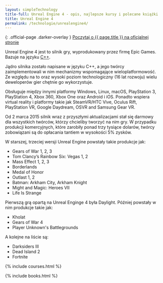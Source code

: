 ```yaml
---
layout: simpleTechnology
title-full: Unreal Engine 4 - opis, najlepsze kursy i polecane książki
title: Unreal Engine 4
permalink: /technologie/unrealengine4/
---
```


{: .official-page .darker-overlay }
[Poczytaj o {{ page.title }} na oficjalnej stronie](https://www.unrealengine.com/what-is-unreal-engine-4)

Unreal Engine 4 jest to silnik gry, wyprodukowany przez firmę Epic Games. Bazuje na
języku [C++](/technologie/c++).

Jądro silnika zostało napisane w języku C++, a jego twórcy zaimplementowali w nim mechanizmy wspomagające
wieloplatformowość. Ze względu na to oraz wysoki poziom technologiczny (16 lat rozwoju) wielu deweloperów gier chętnie
go wykorzystuje.

Obsługuje między innymi platformy Windows, Linux, macOS, PlayStation 3, PlayStation 4, Xbox 360, Xbox One oraz Android i
iOS. Ponadto wspiera virtual reality i platformy takie jak SteamVR/HTC Vive, Oculus Rift, PlayStation VR, Google
Daydream, OSVR and Samsung Gear VR.

Od 2 marca 2015 silnik wraz z przyszłymi aktualizacjami stał się darmowy dla wszystkich twórców, którzy chcieliby
tworzyć na nim gry. W przypadku produkcji komercyjnych, które zarobiły ponad trzy tysiące dolarów, twórcy zobowiązani są
do opłacania tantiem w wysokości 5% zysków.

W starszej, trzeciej wersji Unreal Engine powstały takie produkcje jak:

- Gears of War 1, 2, 3
- Tom Clancy’s Rainbow Six: Vegas 1, 2
- Mass Effect 1, 2, 3
- Borderlands
- Medal of Honor
- Outlast 1, 2
- Batman: Arkham City, Arkham Knight
- Might and Magic: Heroes VII
- Life Is Strange

Pierwszą grą opartą na Unreal Enginge 4 była Daylight. Później powstały w nim produkcje takie jak:

- Kholat
- Gears of War 4
- Player Unknown's Battlegrounds

A kolejne na liście są:

- Darksiders III
- Dead Island 2
- Fortnite

{% include courses.html %}

{% include books.html %}
